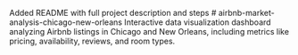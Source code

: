 Added README with full project description and steps   # airbnb-market-analysis-chicago-new-orleans
Interactive data visualization dashboard analyzing Airbnb listings in Chicago and New Orleans, including metrics like pricing, availability, reviews, and room types.
